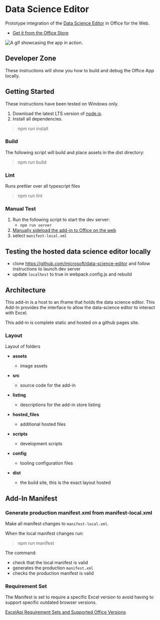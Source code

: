 # Data Science Editor

Prototype integration of the [Data Science Editor](https://microsoft.github.io/data-science-editor/excel/) in Office for the Web.

-   [Get it from the Office Store](https://appsource.microsoft.com/en-us/product/office/WA200005186?tab=Overview)

![A gif showcasing the app in action.](https://microsoft.github.io/data-science-editor-excel/hosted_files/getting-started.gif)

## Developer Zone

These instructions will show you how to build and debug the Office App locally.

## Getting Started

These instructions have been tested on Windows only.

1. Download the latest LTS version of [node.js](https://nodejs.org/en/download/).
1. Install all dependencies.

> npm run install

### Build

The following script will build and place assets in the dist directory:

> npm run build

### Lint

Runs prettier over all typescript files

> npm run lint

### Manual Test

1. Run the following script to start the dev server:
    - `npm run server`
1. [Manually sideload the add-in to Office on the web](https://learn.microsoft.com/en-us/office/dev/add-ins/testing/sideload-office-add-ins-for-testing#manually-sideload-an-add-in-to-office-on-the-web)
1. select `manifest-local.xml`

## Testing the hosted data science editor locally

-   clone https://github.com/microsoft/data-science-editor and follow instructions to launch dev server
-   update `localhost` to true in webpack.config.js and rebuild

## Architecture

This add-in is a host to an iframe that holds the data science editor. This Add-In provides the interface to allow the data-science editor to interact with Excel.

This add-in is complete static and hosted on a github pages site.

### Layout

Layout of folders

-   **assets**
    -   image assets
-   **src**
    -   source code for the add-in
-   **listing**
    -   descriptions for the add-in store listing
-   **hosted_files**
    -   additional hosted files
-   **scripts**
    -   development scripts
-   **config**

    -   tooling configuration files

-   **dist**
    -   the build site, this is the exact layout hosted

## Add-In Manifest

### Generate production manifest.xml from manifest-local.xml

Make all manifest changes to `manifest-local.xml`.

When the local manifest changes run:

> npm run manifest

The command:

-   check that the local manifest is valid
-   generates the production `manifest.xml`
-   checks the production manifest is valid

### Requirement Set

The Manifest is set to require a specific Excel version to avoid having to support specific outdated browser versions.

[ExcelApi Requirement Sets and Supported Office Versions](https://learn.microsoft.com/en-us/javascript/api/requirement-sets/excel/excel-api-requirement-sets#requirement-set-availability)
